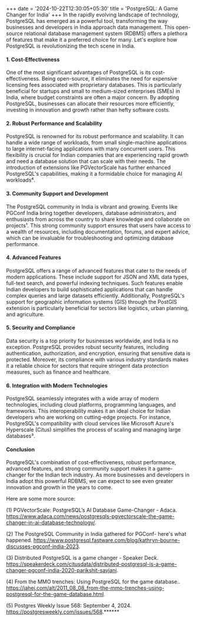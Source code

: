 +++
date = '2024-10-22T12:30:05+05:30'
title = 'PostgreSQL: A Game Changer for India'
+++
In the rapidly evolving landscape of technology, PostgreSQL has emerged as a powerful tool, transforming the way businesses and developers in India approach data management. This open-source relational database management system (RDBMS) offers a plethora of features that make it a preferred choice for many. Let's explore how PostgreSQL is revolutionizing the tech scene in India.
#### 1. Cost-Effectiveness
One of the most significant advantages of PostgreSQL is its cost-effectiveness. Being open-source, it eliminates the need for expensive licensing fees associated with proprietary databases. This is particularly beneficial for startups and small to medium-sized enterprises (SMEs) in India, where budget constraints are often a major concern. By adopting PostgreSQL, businesses can allocate their resources more efficiently, investing in innovation and growth rather than hefty software costs.
#### 2. Robust Performance and Scalability
PostgreSQL is renowned for its robust performance and scalability. It can handle a wide range of workloads, from small single-machine applications to large internet-facing applications with many concurrent users. This flexibility is crucial for Indian companies that are experiencing rapid growth and need a database solution that can scale with their needs. The introduction of extensions like PGVectorScale has further enhanced PostgreSQL's capabilities, making it a formidable choice for managing AI workloads⁴.
#### 3. Community Support and Development
The PostgreSQL community in India is vibrant and growing. Events like PGConf India bring together developers, database administrators, and enthusiasts from across the country to share knowledge and collaborate on projects¹. This strong community support ensures that users have access to a wealth of resources, including documentation, forums, and expert advice, which can be invaluable for troubleshooting and optimizing database performance.
#### 4. Advanced Features
PostgreSQL offers a range of advanced features that cater to the needs of modern applications. These include support for JSON and XML data types, full-text search, and powerful indexing techniques. Such features enable Indian developers to build sophisticated applications that can handle complex queries and large datasets efficiently. Additionally, PostgreSQL's support for geographic information systems (GIS) through the PostGIS extension is particularly beneficial for sectors like logistics, urban planning, and agriculture.
#### 5. Security and Compliance
Data security is a top priority for businesses worldwide, and India is no exception. PostgreSQL provides robust security features, including authentication, authorization, and encryption, ensuring that sensitive data is protected. Moreover, its compliance with various industry standards makes it a reliable choice for sectors that require stringent data protection measures, such as finance and healthcare.
#### 6. Integration with Modern Technologies
PostgreSQL seamlessly integrates with a wide array of modern technologies, including cloud platforms, programming languages, and frameworks. This interoperability makes it an ideal choice for Indian developers who are working on cutting-edge projects. For instance, PostgreSQL's compatibility with cloud services like Microsoft Azure's Hyperscale (Citus) simplifies the process of scaling and managing large databases³.
#### Conclusion
PostgreSQL's combination of cost-effectiveness, robust performance, advanced features, and strong community support makes it a game-changer for the Indian tech industry. As more businesses and developers in India adopt this powerful RDBMS, we can expect to see even greater innovation and growth in the years to come.

Here are some more source:

(1) PGVectorScale: PostgreSQL’s AI Database Game-Changer - Adaca. https://www.adaca.com/news/postgresqls-pgvectorscale-the-game-changer-in-ai-database-technology/.

(2) The PostgreSQL Community in India gathered for PGConf- here's what happened. https://www.postgresql.fastware.com/blog/kathryn-bourne-discusses-pgconf-india-2023.

(3) Distributed PostgreSQL is a game changer - Speaker Deck. https://speakerdeck.com/citusdata/distributed-postgresql-is-a-game-changer-pgconf-india-2020-parikshit-savjani.

(4) From the MMO trenches: Using PostgreSQL for the game database.. https://jahej.com/alt/2011_08_08_from-the-mmo-trenches-using-postgresql-for-the-game-database.html.

(5) Postgres Weekly Issue 568: September 4, 2024. https://postgresweekly.com/issues/568.******